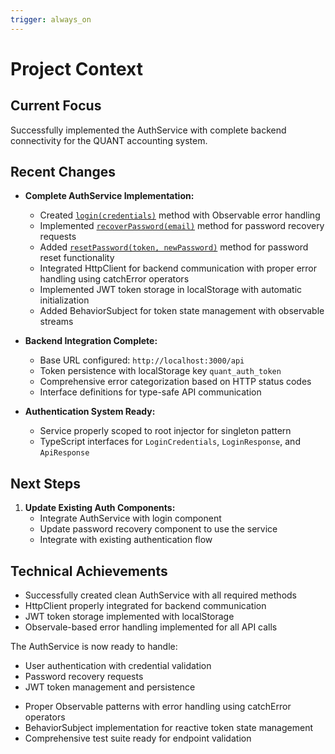 ```yaml
---
trigger: always_on
---
```


# Project Context

## Current Focus

Successfully implemented the AuthService with complete backend connectivity for the QUANT accounting system.

## Recent Changes

*   **Complete AuthService Implementation:**
    - Created [`login(credentials)`](frontend/src/app/auth/auth.service.ts:33) method with Observable error handling
    - Implemented [`recoverPassword(email)`](frontend/src/app/auth/auth.service.ts:60) method for password recovery requests
    - Added [`resetPassword(token, newPassword)`](frontend/src/app/auth/auth.service.ts:71) method for password reset functionality
    - Integrated HttpClient for backend communication with proper error handling using catchError operators
    - Implemented JWT token storage in localStorage with automatic initialization
    - Added BehaviorSubject for token state management with observable streams

*   **Backend Integration Complete:**
    - Base URL configured: `http://localhost:3000/api`
    - Token persistence with localStorage key `quant_auth_token`
    - Comprehensive error categorization based on HTTP status codes
    - Interface definitions for type-safe API communication

*   **Authentication System Ready:**
    - Service properly scoped to root injector for singleton pattern
    - TypeScript interfaces for `LoginCredentials`, `LoginResponse`, and `ApiResponse`

## Next Steps

1. **Update Existing Auth Components:**
   - Integrate AuthService with login component
   - Update password recovery component to use the service
    - Integrate with existing authentication flow

## Technical Achievements

* Successfully created clean AuthService with all required methods
* HttpClient properly integrated for backend communication
* JWT token storage implemented with localStorage
* Observale-based error handling implemented for all API calls

The AuthService is now ready to handle:
- User authentication with credential validation
- Password recovery requests  
- JWT token management and persistence
* Proper Observable patterns with error handling using catchError operators
* BehaviorSubject implementation for reactive token state management
* Comprehensive test suite ready for endpoint validation